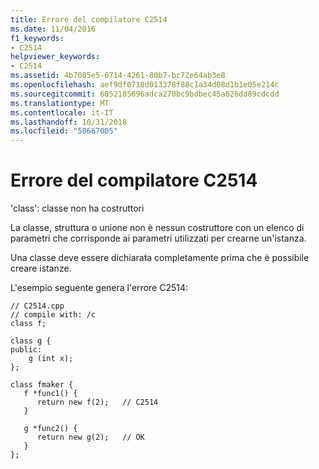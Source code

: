 ```yaml
---
title: Errore del compilatore C2514
ms.date: 11/04/2016
f1_keywords:
- C2514
helpviewer_keywords:
- C2514
ms.assetid: 4b7085e5-6714-4261-80b7-bc72e64ab3e8
ms.openlocfilehash: aef9df0718d013378f88c1a34d08d1b1e05e214c
ms.sourcegitcommit: 6052185696adca270bc9bdbec45a626dd89cdcdd
ms.translationtype: MT
ms.contentlocale: it-IT
ms.lasthandoff: 10/31/2018
ms.locfileid: "50667005"
---
```

# <a name="compiler-error-c2514"></a>Errore del compilatore C2514

'class': classe non ha costruttori

La classe, struttura o unione non è nessun costruttore con un elenco di parametri che corrisponde ai parametri utilizzati per crearne un'istanza.

Una classe deve essere dichiarata completamente prima che è possibile creare istanze.

L'esempio seguente genera l'errore C2514:

```
// C2514.cpp
// compile with: /c
class f;

class g {
public:
    g (int x);
};

class fmaker {
   f *func1() {
      return new f(2);   // C2514
   }

   g *func2() {
      return new g(2);   // OK
   }
};
```